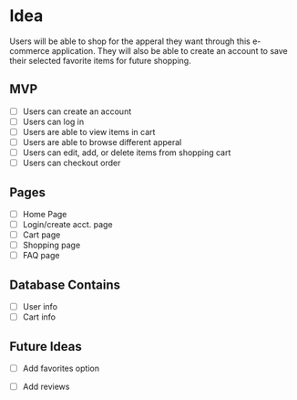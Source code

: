 # Idea
Users will be able to shop for the apperal they want through this e-commerce application. They will also be able to create an account to save their selected favorite items for future shopping.  

## MVP
- [ ] Users can create an account
- [ ] Users can log in
- [ ] Users are able to view items in cart
- [ ] Users are able to browse different apperal
- [ ] Users can edit, add, or delete items from shopping cart
- [ ] Users can checkout order

## Pages
- [ ]  Home Page
- [ ]  Login/create acct. page
- [ ]  Cart page
- [ ]  Shopping page
- [ ]  FAQ page

## Database Contains
- [ ]  User info
- [ ]  Cart info

## Future Ideas
- [ ] Add favorites option
- [ ] Add reviews

